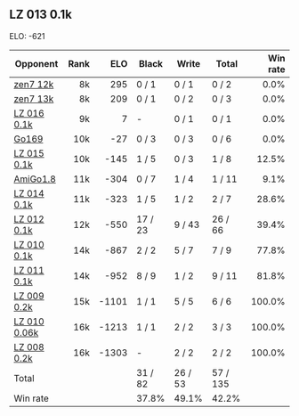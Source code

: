 ## LZ 013 0.1k ##

ELO: -621

Opponent | Rank | ELO | Black | Write | Total | Win rate
---------|-----:|----:|-------|-------|-------|-------:
[zen7 12k](zen7%2012k.md) | 8k | 295 | 0 / 1 | 0 / 1 | 0 / 2 | 0.0%
[zen7 13k](zen7%2013k.md) | 8k | 209 | 0 / 1 | 0 / 2 | 0 / 3 | 0.0%
[LZ 016 0.1k](LZ%20016%200.1k.md) | 9k | 7 | - | 0 / 1 | 0 / 1 | 0.0%
[Go169](Go169.md) | 10k | -27 | 0 / 3 | 0 / 3 | 0 / 6 | 0.0%
[LZ 015 0.1k](LZ%20015%200.1k.md) | 10k | -145 | 1 / 5 | 0 / 3 | 1 / 8 | 12.5%
[AmiGo1.8](AmiGo1.8.md) | 11k | -304 | 0 / 7 | 1 / 4 | 1 / 11 | 9.1%
[LZ 014 0.1k](LZ%20014%200.1k.md) | 11k | -323 | 1 / 5 | 1 / 2 | 2 / 7 | 28.6%
[LZ 012 0.1k](LZ%20012%200.1k.md) | 12k | -550 | 17 / 23 | 9 / 43 | 26 / 66 | 39.4%
[LZ 010 0.1k](LZ%20010%200.1k.md) | 14k | -867 | 2 / 2 | 5 / 7 | 7 / 9 | 77.8%
[LZ 011 0.1k](LZ%20011%200.1k.md) | 14k | -952 | 8 / 9 | 1 / 2 | 9 / 11 | 81.8%
[LZ 009 0.2k](LZ%20009%200.2k.md) | 15k | -1101 | 1 / 1 | 5 / 5 | 6 / 6 | 100.0%
[LZ 010 0.06k](LZ%20010%200.06k.md) | 16k | -1213 | 1 / 1 | 2 / 2 | 3 / 3 | 100.0%
[LZ 008 0.2k](LZ%20008%200.2k.md) | 16k | -1303 | - | 2 / 2 | 2 / 2 | 100.0%
Total | | | 31 / 82 | 26 / 53 | 57 / 135 | 
Win rate| | | 37.8% | 49.1% | 42.2% | 
